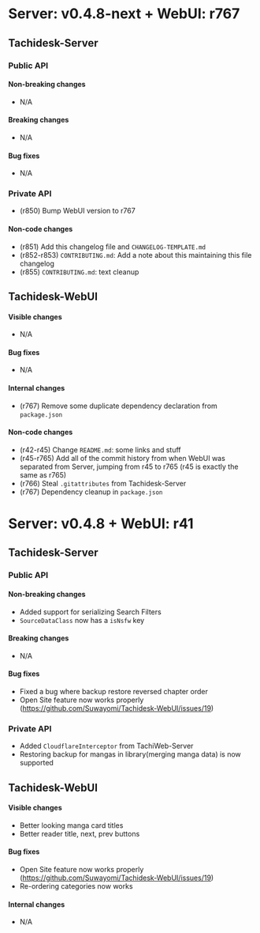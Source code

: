 # Server: v0.4.8-next + WebUI: r767
## Tachidesk-Server
### Public API
#### Non-breaking changes
- N/A

#### Breaking changes
- N/A

#### Bug fixes
- N/A

### Private API
- (r850) Bump WebUI version to r767

#### Non-code changes
- (r851) Add this changelog file and `CHANGELOG-TEMPLATE.md`
- (r852-r853) `CONTRIBUTING.md`: Add a note about this maintaining this file changelog
- (r855) `CONTRIBUTING.md`: text cleanup


## Tachidesk-WebUI
#### Visible changes
- N/A

#### Bug fixes
- N/A

#### Internal changes
- (r767) Remove some duplicate dependency declaration from `package.json`

#### Non-code changes
- (r42-r45) Change `README.md`: some links and stuff 
- (r45-r765) Add all of the commit history from when WebUI was separated from Server, jumping from r45 to r765 (r45 is exactly the same as r765)
- (r766) Steal `.gitattributes` from Tachidesk-Server
- (r767) Dependency cleanup in `package.json`




# Server: v0.4.8 + WebUI: r41
## Tachidesk-Server
### Public API
#### Non-breaking changes
- Added support for serializing Search Filters
- `SourceDataClass` now has a `isNsfw` key

#### Breaking changes
- N/A

#### Bug fixes
- Fixed a bug where backup restore reversed chapter order
- Open Site feature now works properly (https://github.com/Suwayomi/Tachidesk-WebUI/issues/19)

### Private API
- Added `CloudflareInterceptor` from TachiWeb-Server
- Restoring backup for mangas in library(merging manga data) is now supported

## Tachidesk-WebUI
#### Visible changes
- Better looking manga card titles
- Better reader title, next, prev buttons

#### Bug fixes
- Open Site feature now works properly (https://github.com/Suwayomi/Tachidesk-WebUI/issues/19)
- Re-ordering categories now works

#### Internal changes
- N/A